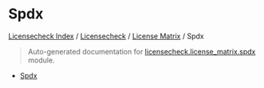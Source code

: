 # Spdx

[Licensecheck Index](../../README.md#licensecheck-index) / [Licensecheck](../index.md#licensecheck) / [License Matrix](./index.md#license-matrix) / Spdx

> Auto-generated documentation for [licensecheck.license_matrix.spdx](../../../../licensecheck/license_matrix/spdx.py) module.
- [Spdx](#spdx)
